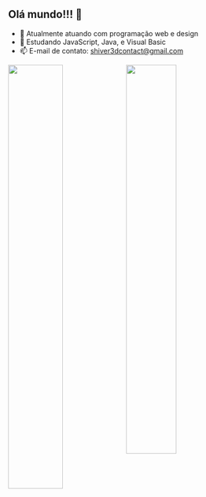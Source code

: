 ## Olá mundo!!! 👋

- 🔭 Atualmente atuando com programação web e design
- 🌱 Estudando JavaScript, Java, e Visual Basic
- 📫 E-mail de contato: shiver3dcontact@gmail.com

<div justify-content=space-between>
<a href="https://github.com/Shiver3d/github-readme-stats">
  <img width=47% align="left" src="https://github-readme-stats.vercel.app/api?username=Shiver3d&show_icons=true&theme=holi" />
</a>
<a href="https://github.com/Shiver3d/convoychat">
  <img width=45% align="left" src="https://github-readme-stats.vercel.app/api/top-langs?username=Shiver3d&layout=compact&langs_count=8&card_width=320&theme=holi" />
</a>   
</div>
